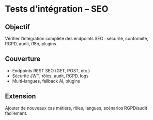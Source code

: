 # Tests d’intégration – SEO

## Objectif
Vérifier l’intégration complète des endpoints SEO : sécurité, conformité, RGPD, audit, i18n, plugins.

## Couverture
- Endpoints REST SEO (GET, POST, etc.)
- Sécurité JWT, rôles, audit, RGPD, logs
- Multi-langues, fallback AI, plugins

## Extension
Ajouter de nouveaux cas métiers, rôles, langues, scénarios RGPD/audit facilement.
